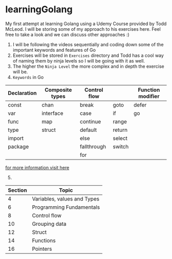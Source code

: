 # learningGolang
My first attempt at learning Golang using a Udemy Course provided by Todd McLeod. I will be storing some of my approach to his exercises here. Feel free to take a look and we can discuss other approaches :)

1) I will be following the videos sequentially and coding down some of the important keywords and features of Go
2) Exercises will be stored in ```Exercises``` directory and Todd has a cool way of naming them by ninja levels so I will be going with it as well.
3) The higher the ```Ninja Level``` the more complex and in depth the exercise will be.
4) ```Keywords``` in Go 

| Declaration | Composite types | Control flow |        | Function modifier |
|-------------|-----------------|--------------|--------|-------------------|
| const       | chan            | break        | goto   | defer             |
| var         | interface       | case         | if     | go                |
| func        | map             | continue     | range  |                   |
| type        | struct          | default      | return |                   |
| import      |                 | else         | select |                   |
| package     |                 | fallthrough  | switch |                   |
|             |                 | for          |        |                   |

[for more information visit here](https://medium.com/wesionary-team/know-about-25-keywords-in-go-eca109855d4d)

5)
| Section | Topic                       |
|---------|-----------------------------|
| 4       | Variables, values and Types |
| 6       | Programming Fundamentals    |
| 8       | Control flow                |
| 10      | Grouping data               |
| 12      | Struct                      |
| 14      | Functions                   |
| 16      | Pointers                    |
